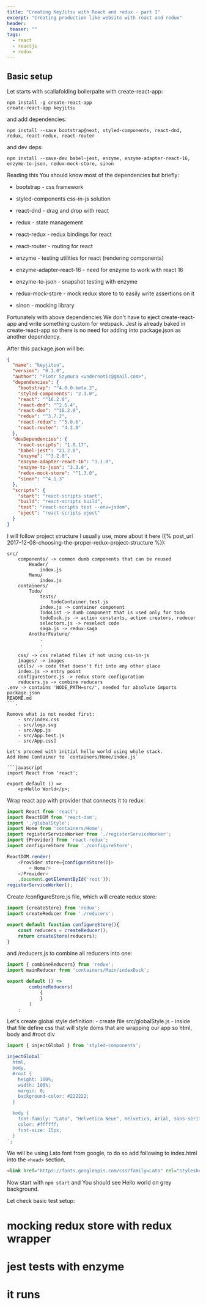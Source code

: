 ```yaml
---
title: "Creating KeyJitsu with React and redux - part I"
excerpt: "Creating production like website with react and redux"
header:
 teaser: ""
tags: 
  - react
  - reactjs
  - redux
--- 
```


## Basic setup
Let starts with scallafolding boilerpalte with create-react-app:

```
npm install -g create-react-app
create-react-app keyjitsu
```

and add dependencies:

```
npm install --save bootstrap@next, styled-components, react-dnd, redux, react-redux, react-router
```

and dev deps:
```
npm install --save-dev babel-jest, enzyme, enzyme-adapter-react-16, enzyme-to-json, redux-mock-store, sinon
```

Reading this You should know most of the dependencies but briefly:
   - bootstrap - css framework 
   - styled-components css-in-js solution
   - react-dnd - drag and drop with react
   - redux - state management
   - react-redux - redux bindings for react
   - react-router - routing for react

   - enzyme - testing utilities for react (rendering components)
   - enzyme-adapter-react-16 - need for enzyme to work with react 16
   - enzyme-to-json - snapshot testing with enzyme
   - redux-mock-store - mock redux store to to easily write assertions on it
   - sinon - mocking library

Fortunately with above dependencies We don't have to eject create-react-app and write something custom for webpack. 
Jest is already baked in create-react-app so there is no need for adding into package.json as another dependency.

After this package.json will be:

```json
{
  "name": "keyjitsu",
  "version": "0.1.0",
  "author": "Piotr Szymura <undernotic@gmail.com>",
  "dependencies": {
    "bootstrap": "^4.0.0-beta.2",
    "styled-components": "2.3.0",
    "react": "^16.2.0",
    "react-dnd": "^2.5.4",
    "react-dom": "^16.2.0",
    "redux": "^3.7.2",
    "react-redux": "^5.0.6",
    "react-router": "4.2.0"
  },
  "devDependencies": {
    "react-scripts": "1.0.17",
    "babel-jest": "21.2.0",
    "enzyme": "^3.2.0",
    "enzyme-adapter-react-16": "1.1.0",
    "enzyme-to-json": "3.3.0",
    "redux-mock-store": "^1.3.0",
    "sinon": "^4.1.3"
  },
  "scripts": {
    "start": "react-scripts start",
    "build": "react-scripts build",
    "test": "react-scripts test --env=jsdom",
    "eject": "react-scripts eject"
  }
}

```

I will follow project structure I usually use, more about it here ({% post_url 2017-12-08-choosing-the-proper-redux-project-structure %}):

```
src/
    components/ -> common dumb components that can be reused
        Header/
            index.js
        Menu/
            index.js
    containers/
        Todo/
            tests/
                todoContainer.test.js
            index.js -> container component 
            TodoList -> dumb component that is used only for todo
            todoDuck.js -> action constants, action creators, reducer
            selectors.js -> reselect code
            saga.js -> redux-saga
        AnotherFeature/
            .
            .
            .
    css/ -> css related files if not using css-in-js
    images/ -> images
    utils/ -> code that doesn't fit into any other place
    index.js -> entry point
    configureStore.js -> redux store configuration
    reducers.js -> combine reducers
.env -> contains 'NODE_PATH=src/', needed for absolute imports
package.json
README.md
```.

Remove what is not needed first:
    - src/index.css 
    - src/logo.svg
    - src/App.js
    - src/App.test.js
    - src/App.css]

Let's proceed with initial hello world using whole stack.
Add Home Container to `containers/Home/index.js`

```javascript
import React from 'react';

export default () => 
    <p>Hello World</p>;

```

Wrap react app with provider that connects it to redux:

```javascript
import React from 'react';
import ReactDOM from 'react-dom';
import './globalStyle';
import Home from 'containers/Home';
import registerServiceWorker from './registerServiceWorker';
import {Provider} from 'react-redux';
import configureStore from './configureStore';

ReactDOM.render( 
    <Provider store={configureStore()}>
        < Home/> 
    </Provider>
    ,document.getElementById('root'));
registerServiceWorker();
```
Create /configureStore.js file, which will create redux store:

```javascript
import {createStore} from 'redux';
import createReducer from './reducers';

export default function configureStore(){
    const reducers = createReducer();
    return createStore(reducers);
}
```
and /reducers.js to combine all reducers into one:

```javascript
import { combineReducers} from 'redux';
import mainReducer from 'containers/Main/indexDuck';

export default () => 
        combineReducers(
            {
            }
        )
    ;
```

Let's create global style definition:
    - create file src/globalStyle.js
    - inside that file define css that will style doms that are wrapping our app so html, body and #root div

```javascript
import { injectGlobal } from 'styled-components';

injectGlobal`
  html,
  body,
  #root {
    height: 100%;
    width: 100%;
    margin: 0;
    background-color: #222222;
  }

  body {
    font-family: "Lato", "Helvetica Neue", Helvetica, Arial, sans-serif;
    color: #ffffff;
    font-size: 15px;
  }
`;
```
We will be using Lato font from google, to do so add following to index.html into the `<head>` section.
```html    
<link href="https://fonts.googleapis.com/css?family=Lato" rel="stylesheet">
``` 


Now start with `npm start` and You should see Hello world on grey background.

Let check basic test setup:

# mocking redux store with redux wrapper 

# jest tests with enzyme

# it runs